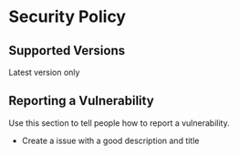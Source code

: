 # Security Policy

## Supported Versions

Latest version only

## Reporting a Vulnerability

Use this section to tell people how to report a vulnerability.

* Create a issue with a good description and title
